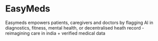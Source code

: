# EasyMeds
Easymeds empowers patients, caregivers and doctors by flagging Al in diagnostics, fitness, mental health, or decentralised heath record -reimagining care in india + verified medical data
